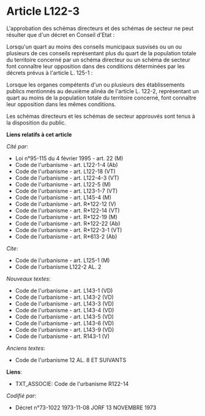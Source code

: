 # Article L122-3

L'approbation des schémas directeurs et des schémas de secteur ne peut résulter que d'un décret en Conseil d'Etat :

Lorsqu'un quart au moins des conseils municipaux susvisés ou un ou plusieurs de ces conseils représentant plus du quart de la
population totale du territoire concerné par un schéma directeur ou un schéma de secteur font connaître leur opposition dans
des conditions déterminées par les décrets prévus à l'article L. 125-1 :

Lorsque les organes compétents d'un ou plusieurs des établissements publics mentionnés au deuxième alinéa de l'article L.
122-2, représentant un quart au moins de la population totale du territoire concerné, font connaître leur opposition dans les
mêmes conditions.

Les schémas directeurs et les schémas de secteur approuvés sont tenus à la disposition du public.

**Liens relatifs à cet article**

_Cité par_:

  - Loi n°95-115 du 4 février 1995 - art. 22 (M)
  - Code de l'urbanisme - art. L122-1-4 (Ab)
  - Code de l'urbanisme - art. L122-18 (VT)
  - Code de l'urbanisme - art. L122-4-3 (VT)
  - Code de l'urbanisme - art. L122-5 (M)
  - Code de l'urbanisme - art. L123-1-7 (VT)
  - Code de l'urbanisme - art. L145-4 (M)
  - Code de l'urbanisme - art. R*122-12 (V)
  - Code de l'urbanisme - art. R*122-14 (VT)
  - Code de l'urbanisme - art. R*122-19 (M)
  - Code de l'urbanisme - art. R*122-22 (Ab)
  - Code de l'urbanisme - art. R*122-3-1 (VT)
  - Code de l'urbanisme - art. R*613-2 (Ab)

_Cite_:

  - Code de l'urbanisme - art. L125-1 (M)
  - Code de l'urbanisme L122-2 AL. 2

_Nouveaux textes_:

  - Code de l'urbanisme - art. L143-1 (VD)
  - Code de l'urbanisme - art. L143-2 (VD)
  - Code de l'urbanisme - art. L143-3 (VD)
  - Code de l'urbanisme - art. L143-4 (VD)
  - Code de l'urbanisme - art. L143-5 (VD)
  - Code de l'urbanisme - art. L143-6 (VD)
  - Code de l'urbanisme - art. L143-9 (VD)
  - Code de l'urbanisme - art. R143-1 (V)

_Anciens textes_:

  - Code de l'urbanisme 12 AL. 8 ET SUIVANTS

**Liens**:

  - TXT_ASSOCIE: Code de l'urbanisme R122-14

_Codifié par_:

  - Décret n°73-1022 1973-11-08 JORF 13 NOVEMBRE 1973

